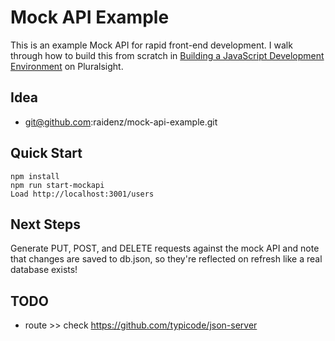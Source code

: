 # Mock API Example
This is an example Mock API for rapid front-end development. I walk through how to build this from scratch in [Building a JavaScript Development Environment](http://app.pluralsight.com/author/cory-house) on Pluralsight.

## Idea
- git@github.com:raidenz/mock-api-example.git
## Quick Start
```
npm install
npm run start-mockapi
Load http://localhost:3001/users
```

## Next Steps
Generate PUT, POST, and DELETE requests against the mock API and note that changes are saved to db.json, so they're reflected on refresh like a real database exists!

## TODO
- route >> check https://github.com/typicode/json-server